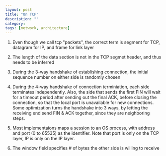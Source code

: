 ```yaml
---
layout: post
title: "On TCP"
description: ""
category: 
tags: [network, architecture]
---
```


1. Even though we call tcp "packets", the correct term is segment for TCP, datagram for IP, and frame for link layer

2. The length of the data section is not in the TCP segmet header, and thus needs to be inferred

3. During the 3-way handshake of establishing connection, the initial sequence number on either side is randomly chosen

4. During the 4-way handshake of connection terminiation, each side terminates independently. Also, the side that sends the first FIN will wait for a timeout period after sending out the final ACK,  before closing the connection, so that the local port is unavailable for new connections. Some optimization turns the handshake into 3 ways, by letting the receiving end send FIN & ACK together, since they are neighboring steps.

5. Most implementaions maps a session to an OS process, with address and port (0 to 65535) as the identifier. Note that port is only on the TCP layer, IP is only on the IP layer.

6. The window field specifies # of bytes the other side is willing to receive
